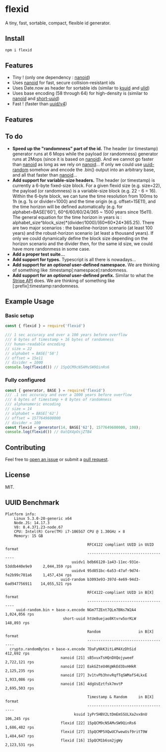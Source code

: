 # flexid
A tiny, fast, sortable, compact, flexible id generator.

## Install

```sh
npm i flexid
```

## Features

  * Tiny ! (only one dependency : [nanoid](https://www.npmjs.com/package/nanoid))
  * Uses [nanoid](https://www.npmjs.com/package/nanoid) for fast, secure collision-resistant ids
  * Uses Date.now as header for sortable ids (similar to [ksuid](https://www.npmjs.com/package/ksuid) and [ulid](https://www.npmjs.com/package/ulid))
  * Uses base encoding (58 through 64) for high-density is (similar to [nanoid](https://www.npmjs.com/package/nanoid) and [short-uuid](https://www.npmjs.com/package/short-uuid))
  * Fast ! (faster than [uuid/v4](https://www.npmjs.com/package/uuid))

## Features

## To do

  * **Speed up the "randomness" part of the id.**
The header (or timestamp) generator runs at 6 Mops while the payload (or randomness) generator runs at 2Mops (since it is based on [nanoid](https://www.npmjs.com/package/nanoid)). And we cannot go faster than [nanoid](https://www.npmjs.com/package/nanoid) as long as we rely on [nanoid](https://www.npmjs.com/package/nanoid)...
If only we could use [uuid-random](https://www.npmjs.com/package/uuid-random) somehow and encode the .bin() output into an arbitrary base, and all that faster than [nanoid](https://www.npmjs.com/package/nanoid)...
  * **Add support for variable-size headers.**
The header (or timestamp) is currently a 6-byte fixed-size block. For a given flexid size (e.g. size=22), the payload (or randomness) is a variable-size block (e.g. 22 - 6 = 16).
Within the 6-byte block, we can tune the time resolution from 100ms to 1h (e.g. 1s or divider=1000) and the time origin (e.g. offset=15E11), and the time horizon will be defined automatically (e.g. for alphabet=BASE['60'], 60^6/60/60/24/365 ~ 1500 years since 15e11).
The general equation for the time horizon in years is : alphabet\_size^block\_size)\*(divider/1000)/(60\*60\*24\*365.25).
There are two major scenarios : the baseline-horizon scenario (at least 100 years) and the robust-horizon scenario (at least a thousand years). 
If only we could dynamically define the block size depending on the horizon scenario and the divider then, for the same id size, we could have more randonmess in some case.
  * **Add a proper test suite...**
  * **Add support for types.**
Typescript is all there is nowadays...
  * **Add support for an *optional* user-defined namespace.**
We are thinking of something like :timestamp[:namespace]:randomness.
  * **Add support for an *optional* user-defined prefix.**
Similar to what the [Stripe API](https://stripe.com/docs/api) does.
We are thinking of something like [:prefix]:timestamp:randomness.

## Example Usage

### Basic setup

```javascript
const { flexid } = require('flexid')

/// 1 sec accuracy and over a 100 years before overflow
/// 6 bytes of timestamp + 16 bytes of randomness
/// human-readable encoding
// size = 22
// alphabet = BASE['58']
// offset = 15e11
// divider = 1000
console.log(flexid()) // 15pQCM9cN5AMvSW9QinRs6
```

### Fully configured

```javascript
const { generator, BASE } = require('flexid')
/// .1 sec accuracy and over a 1000 years before overflow
/// 6 bytes of timestamp + 8 bytes of randomness
/// alphanumeric encoding
// size = 14
// alphabet = BASE['62']
// offset = 1577649600000
// divider = 100
const flexid = generator(14, BASE['62'], 1577649600000, 100);
console.log(flexid()) // 0atQX4pOsjZTB4
```

## Contributing

Feel free to [open an issue](https://github.com/jchook/uuid-random/issues) or submit a [pull request](https://github.com/jchook/uuid-random/pulls).

## License

MIT.

## UUID Benchmark  

    Platform info:
        Linux 5.3.0-28-generic x64
        Node.JS: 14.17.3
        V8: 8.4.371.23-node.67
        CPU: Intel(R) Core(TM) i7-1065G7 CPU @ 1.30GHz × 8
        Memory: 15 GB

                                         RFC4122 compliant UUID in UUID format
                                         -------------------------------------
                                  uuidv1 bdb66120-1a43-11ec-931e-53ddb440e9e9     2,044,359 rps
                                  uuidv4 95d851bc-6a53-47af-9d74-fe2b99c701a6     1,457,434 rps
                             uuid-random b3093e93-397d-4e69-94d3-6ad947756911    14,055,521 rps
                                                                              
                                         RFC4122-compliant UUID in B[X] format
                                         -------------------------------------
         uuid-random.bin + base-x.encode NGm7TZEnt7QLm7BNs7W2A4                   1,024,056 rps
                              short-uuid htUe8uejao8Ktvrw5orKLW                     148,893 rps
                                                                              
                                         Random                 in B[X] format
                                         -------------------------------------
      crypto.randomBytes + base-x.encode 7DaFyNkK3itL4M4XzDhSid                     412,692 rps
                             nanoid [21] sB5vuxTsHQnDXQojyweeF                    2,722,121 rps
                             nanoid [22] EakGZteU4KgWkEd3bvHHkR                   2,125,235 rps
                             nanoid [27] 3v1tvPb3hnvRqfTqSWMafS4LkxE              1,933,086 rps
                             nanoid [16] 4dgUsEztfsk7mvtP                         2,695,503 rps
                                                                              
                                         Timestamp & Random     in B[X] format
                                         -------------------------------------
                                   ksuid 1yPr5HBV2LtDmEmSSULXa2vx8nU                106,245 rps
                             flexid [22] 15pQCM9cN5AMvSW9QinRs6                   1,686,482 rps
                             flexid [27] 15pQCMP5XQwUCFwewUsf9ritT9W              1,484,647 rps
                             flexid [16] 15pQCM1b6sm2jgWy                         2,123,531 rps
